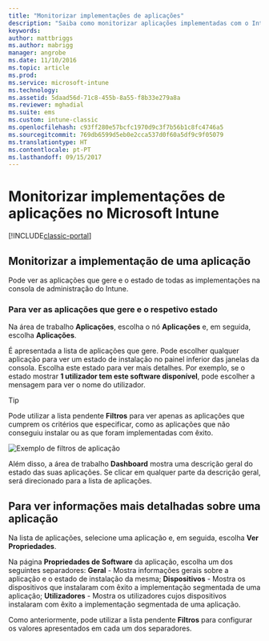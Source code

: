 ```yaml
---
title: "Monitorizar implementações de aplicações"
description: "Saiba como monitorizar aplicações implementadas com o Intune."
keywords: 
author: mattbriggs
ms.author: mabrigg
manager: angrobe
ms.date: 11/10/2016
ms.topic: article
ms.prod: 
ms.service: microsoft-intune
ms.technology: 
ms.assetid: 5daad56d-71c8-455b-8a55-f8b33e279a8a
ms.reviewer: mghadial
ms.suite: ems
ms.custom: intune-classic
ms.openlocfilehash: c93ff280e57bcfc1970d9c3f7b56b1c8fc4746a5
ms.sourcegitcommit: 769db6599d5eb0e2cca537d0f60a5df9c9f05079
ms.translationtype: HT
ms.contentlocale: pt-PT
ms.lasthandoff: 09/15/2017
---
```

# <a name="monitor-app-deployments-in-microsoft-intune"></a>Monitorizar implementações de aplicações no Microsoft Intune

[!INCLUDE[classic-portal](../includes/classic-portal.md)]

## <a name="monitor-an-app-deployment"></a>Monitorizar a implementação de uma aplicação
Pode ver as aplicações que gere e o estado de todas as implementações na consola de administração do Intune. <!---App status is displayed in real-time. You don't have to wait for the device to check-in before you can see this.--->

### <a name="to-view-apps-that-you-manage-and-their-status"></a>Para ver as aplicações que gere e o respetivo estado
Na área de trabalho **Aplicações**, escolha o nó **Aplicações** e, em seguida, escolha **Aplicações**.

É apresentada a lista de aplicações que gere. Pode escolher qualquer aplicação para ver um estado de instalação no painel inferior das janelas da consola. Escolha este estado para ver mais detalhes. Por exemplo, se o estado mostrar **1 utilizador tem este software disponível**, pode escolher a mensagem para ver o nome do utilizador.

> [!TIP]
> Pode utilizar a lista pendente **Filtros** para ver apenas as aplicações que cumprem os critérios que especificar, como as aplicações que não conseguiu instalar ou as que foram implementadas com êxito.
>
> ![Exemplo de filtros de aplicação](./media/app-filters.png)

Além disso, a área de trabalho **Dashboard** mostra uma descrição geral do estado das suas aplicações. Se clicar em qualquer parte da descrição geral, será direcionado para a lista de aplicações.

## <a name="to-view-more-detailed-information-about-an-app"></a>Para ver informações mais detalhadas sobre uma aplicação
Na lista de aplicações, selecione uma aplicação e, em seguida, escolha **Ver Propriedades**.

Na página **Propriedades de Software** da aplicação, escolha um dos seguintes separadores: **Geral** - Mostra informações gerais sobre a aplicação e o estado de instalação da mesma; **Dispositivos** - Mostra os dispositivos que instalaram com êxito a implementação segmentada de uma aplicação; **Utilizadores** - Mostra os utilizadores cujos dispositivos instalaram com êxito a implementação segmentada de uma aplicação.

Como anteriormente, pode utilizar a lista pendente **Filtros** para configurar os valores apresentados em cada um dos separadores.

